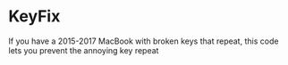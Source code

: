 # KeyFix
If you have a 2015-2017 MacBook with broken keys that repeat, this code lets you prevent the annoying key repeat
